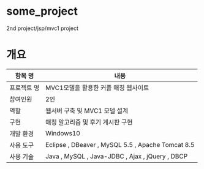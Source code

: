 # some_project
2nd project/jsp/mvc1 project

# 개요

| 항목 명 | 내용 |
|---|---|
| 프로젝트 명 | MVC1모델을 활용한 커플 매칭 웹사이트 |
| 참여인원 | 2인 
| 역할 |  웹서버 구축 및 MVC1 모델 설계 
| 구현 | 매칭 알고리즘 및 후기 게시판 구현 
| 개발 환경 | Windows10 
| 사용 도구 | Eclipse , DBeaver , MySQL 5.5 , Apache Tomcat 8.5 
| 사용 기술 | Java , MySQL , Java-JDBC , Ajax , jQuery , DBCP
